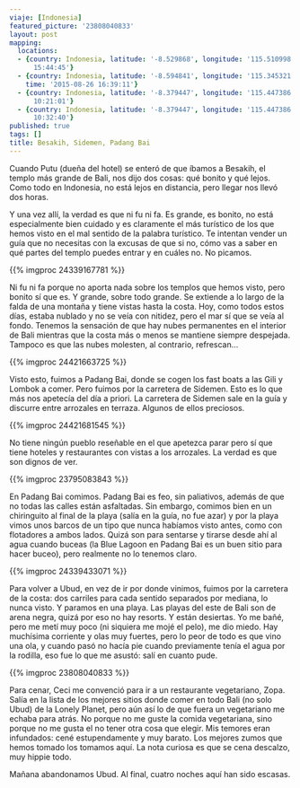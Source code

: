 ```yaml
---
viaje: [Indonesia]
featured_picture: '23808040833'
layout: post
mapping:
  locations:
  - {country: Indonesia, latitude: '-8.529868', longitude: '115.510998', time: '2015-08-26
      15:44:45'}
  - {country: Indonesia, latitude: '-8.594841', longitude: '115.345321', place: Blahbatu,
    time: '2015-08-26 16:39:11'}
  - {country: Indonesia, latitude: '-8.379447', longitude: '115.447386', time: '2015-08-26
      10:21:01'}
  - {country: Indonesia, latitude: '-8.379447', longitude: '115.447386', time: '2015-08-26
      10:32:40'}
published: true
tags: []
title: Besakih, Sidemen, Padang Bai
---
```


Cuando Putu (dueña del hotel) se enteró de que íbamos a Besakih, el templo más grande de Bali, nos dijo dos cosas: qué bonito y qué lejos. Como todo en Indonesia, no está lejos en distancia, pero llegar nos llevó dos horas.

Y una vez allí, la verdad es que ni fu ni fa. Es grande, es bonito, no está especialmente bien cuidado y es claramente el más turístico de los que hemos visto en el mal sentido de la palabra turístico. Te intentan vender un guía que no necesitas con la excusas de que si no, cómo vas a saber en qué partes del templo puedes entrar y en cuáles no. No picamos.

{{% imgproc 24339167781 %}}

Ni fu ni fa porque no aporta nada sobre los templos que hemos visto, pero bonito sí que es. Y grande, sobre todo grande. Se extiende a lo largo de la falda de una montaña y tiene vistas hasta la costa. Hoy, como todos estos días, estaba nublado y no se veía con nitidez, pero el mar sí que se veía al fondo. Tenemos la sensación de que hay nubes permanentes en el interior de Bali mientras que la costa más o menos se mantiene siempre despejada. Tampoco es que las nubes molesten, al contrario, refrescan...

{{% imgproc 24421663725 %}}

Visto esto, fuimos a Padang Bai, donde se cogen los fast boats a las Gili y Lombok a comer. Pero fuimos por la carretera de Sidemen. Esto es lo que más nos apetecía del día a priori. La carretera de Sidemen sale en la guía y discurre entre arrozales en terraza. Algunos de ellos preciosos.

{{% imgproc 24421681545 %}}

No tiene ningún pueblo reseñable en el que apetezca parar pero sí que tiene hoteles y restaurantes con vistas a los arrozales. La verdad es que son dignos de ver.

{{% imgproc 23795083843 %}}

En Padang Bai comimos. Padang Bai es feo, sin paliativos, además de que no todas las calles están asfaltadas. Sin embargo, comimos bien en un chiringuito al final de la playa (salía en la guía, no fue azar) y por la playa vimos unos barcos de un tipo que nunca habíamos visto antes, como con flotadores a ambos lados. Quizá son para sentarse y tirarse desde ahí al agua cuando buceas (la Blue Lagoon en Padang Bai es un buen sitio para hacer buceo), pero realmente no lo tenemos claro.

{{% imgproc 24339433071 %}}

Para volver a Ubud, en vez de ir por donde vinimos, fuimos por la carretera de la costa: dos carriles para cada sentido separados por mediana, lo nunca visto. Y paramos en una playa. Las playas del este de Bali son de arena negra, quizá por eso no hay resorts. Y están desiertas. Yo me bañé, pero me metí muy poco (ni siquiera me mojé el pelo), me dio miedo. Hay muchísima corriente y olas muy fuertes, pero lo peor de todo es que vino una ola, y cuando pasó no hacía pie cuando previamente tenía el agua por la rodilla, eso fue lo que me asustó: salí en cuanto pude.

{{% imgproc 23808040833 %}}

Para cenar, Ceci me convenció para ir a un restaurante vegetariano, Zopa. Salía en la lista de los mejores sitios donde comer en todo Bali (no solo Ubud) de la Lonely Planet, pero aún así lo de que fuera un vegetariano me echaba para atrás. No porque no me guste la comida vegetariana, sino porque no me gusta el no tener otra cosa que elegir. Mis temores eran infundados: cené estupendamente y muy barato. Los mejores zumos que hemos tomado los tomamos aquí. La nota curiosa es que se cena descalzo, muy hippie todo.

Mañana abandonamos Ubud. Al final, cuatro noches aquí han sido escasas.